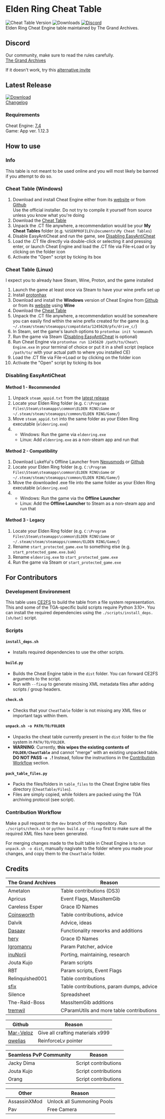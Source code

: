 # Elden Ring Cheat Table

![Cheat Table Version](https://img.shields.io/github/v/release/The-Grand-Archives/Elden-Ring-CT-TGA?include_prereleases&label=Cheat%20Table&sort=semver&logo=github)
![Downloads](https://img.shields.io/github/downloads/The-Grand-Archives/Elden-Ring-CT-TGA/total?label=Downloads&logo=github)
[![Discord](https://img.shields.io/discord/334557263203401729?label=Discord&logo=discord)](https://dsc.gg/the-grand-archives)  
Elden Ring Cheat Engine table maintained by The Grand Archives.

## Discord

Our community, make sure to read the rules carefully.  
[The Grand Archives](https://dsc.gg/the-grand-archives)  

If it doesn't work, try this [alternative invite](https://discord.gg/2RTW6BFgeX)

## Latest Release

[![Download](https://img.shields.io/badge/dynamic/json.svg?label=download&url=https://api.github.com/repos/The-Grand-Archives/Elden-Ring-CT-TGA/releases/latest&query=$.assets[0].name&style=for-the-badge)](https://github.com/The-Grand-Archives/Elden-Ring-CT-TGA/releases/latest)  
[Changelog](/CHANGELOG.md)

### Requirements

Cheat Engine: [7.4](https://github.com/cheat-engine/cheat-engine/releases/7.4)  
Game: App ver. 1.12.3

## How to use

### Info

This table is not meant to be used online and you will most likely be banned if you attempt to do so.

### Cheat Table (Windows)

1. Download and install Cheat Engine either from its [website](https://cheatengine.org/) or from [Github](https://github.com/cheat-engine/cheat-engine/releases)  
  Use the official installer. Do not try to compile it yourself from source unless you know what you're doing
2. Download the [Cheat Table](https://github.com/The-Grand-Archives/Elden-Ring-CT-TGA/releases)
3. Unpack the .CT file anywhere, a recommendation would be your **My Cheat Tables** folder (e.g. `%USERPROFILE%\Documents\My Cheat Tables`)
4. Disable EasyAntiCheat and run the game, see [Disabling EasyAntiCheat](#disabling-easyanticheat)
5. Load the .CT file directly via double-click or selecting it and pressing enter, or launch Cheat Engine and load the .CT file via File->Load or by clicking on the folder icon
6. Activate the "Open" script by ticking its box

### Cheat Table (Linux)

I expect you to already have Steam, Wine, Proton, and the game installed

1. Launch the game at least once via Steam to have your wine prefix set up
2. Install [protonhax](https://github.com/jcnils/protonhax)
3. Download and install the **Windows** version of Cheat Engine from [Github](https://github.com/cheat-engine/cheat-engine/releases) or from its [website](https://cheatengine.org/) using **Wine**
4. Download the [Cheat Table](https://github.com/The-Grand-Archives/Elden-Ring-CT-TGA/releases)
5. Unpack the .CT file anywhere, a recommendation would be somewhere you can easily find within the wine prefix created for the game (e.g. `~/.steam/steam/steamapps/compatdata/1245620/pfx/drive_c/`)
6. In Steam, set the game's launch options to `protonhax init %command%`
7. Run the game via Steam ([Disabling EasyAntiCheat](#disabling-easyanticheat) is optional)
8. Run Cheat Engine via `protonhax run 1245620 /path/to/Cheat\ Engine.exe` in your terminal of choice or put it in a shell script (replace `/path/to/` with your actual path to where you installed CE)
9. Load the .CT file via File->Load or by clicking on the folder icon
10. Activate the "Open" script by ticking its box

### Disabling EasyAntiCheat

#### Method 1 - Recommended

1. Unpack `steam_appid.txt` from the [latest release](https://github.com/The-Grand-Archives/Elden-Ring-CT-TGA/releases/latest)
2. Locate your Elden Ring folder (e.g. `C:\Program Files\Steam\steamapps\common\ELDEN RING\Game` or `~/.steam/steam/steamapps/common/ELDEN RING/Game/`)
3. Move `steam_appid.txt` into the same folder as your Elden Ring executable (`eldenring.exe`)
4.
   - Windows: Run the game via `eldenring.exe`
   - Linux: Add `eldenring.exe` as a non-steam app and run that

#### Method 2 - Compatibility

1. Download LukeYui's Offline Launcher from [Nexusmods](https://www.nexusmods.com/eldenring/mods/98) or [Github](https://github.com/LukeYui/launch_modded_eldenring)
2. Locate your Elden Ring folder (e.g. `C:\Program Files\Steam\steamapps\common\ELDEN RING\Game` or `~/.steam/steam/steamapps/common/ELDEN RING/Game/`)
3. Move the downloaded .exe file into the same folder as your Elden Ring executable (`eldenring.exe`)
4.
   - Windows: Run the game via the **Offline Launcher**
   - Linux: Add the **Offline Launcher** to Steam as a non-steam app and run that

#### Method 3 - Legacy

1. Locate your Elden Ring folder (e.g. `C:\Program Files\Steam\steamapps\common\ELDEN RING\Game` or `~/.steam/steam/steamapps/common/ELDEN RING/Game/`)
2. Rename `start_protected_game.exe` to something else (e.g. `start_protected_game.exe.bak`)
3. Rename `eldenring.exe` to `start_protected_game.exe`
4. Run the game via Steam or `start_protected_game.exe`

## For Contributors

### Development Environment

This table uses [CE2FS](https://pypi.org/project/ce2fs/) to build the table from a file system 
representation. This and some of the TGA-specific build scripts require Python 3.10+. 
You can install the required dependencies using the `./scripts/install_deps.[sh/bat]` script.

### Scripts

#### `install_deps.sh`
- Installs required dependencies to use the other scripts.

#### `build.py`
- Builds the Cheat Engine table in the `dist` folder. You can forward CE2FS arguments to the script. 
- Run with `--fixup` to generate missing XML metadata files after adding scripts / group headers.

#### `check.sh`
- Checks that your `CheatTable` folder is not missing any XML files or important tags within them. 

#### `unpack.sh -o PATH/TO/FOLDER`
- Unpacks the cheat table currently present in the `dist` folder to the file system in `PATH/TO/FOLDER`.
- **WARNING**: Currently, **this wipes the existing contents of `FOLDER/CheatTable`** and cannot "merge" with an existing unpacked table. **DO NOT PASS `-o .`!** Instead, follow the instructions in the [Contribution Workflow](#contribution-workflow) section.

#### `pack_table_files.py`
- Packs the files/folders in `table_files` to the Cheat Engine table files directory (`CheatTable/Files`).
- Files are simply copied, while folders are packed using the TGA archiving protocol (see script). 

### Contribution Workflow

Make a pull request to the `dev` branch of this repository. Run `./scripts/check.sh` or `python build.py --fixup` first to make sure all the required XML files have been generated.

For merging changes made to the built table in Cheat Engine is to run `unpack.sh -o dist`, manually nagivate to the folder where you made your changes, and copy them to the `CheatTable` folder.

## Credits

The Grand Archives | Reason
------------- | ---------------------
Ametalon | Table contributions (DS3)
Apricus | Event Flags, MassItemGib
Careless Esper | Grace ID Names
[Coinsworth](https://github.com/LukeYui/) | Table contributions, advice
Dalvik | Advice, ideas
[Dasaav](https://github.com/Dasaav-dsv) | Functionality reworks and additions
[hery](https://github.com/heryoff) | Grace ID Names
[Igromanru](https://github.com/igromanru) | Param Patcher, advice
[inuNorii](https://github.com/inuNorii) | Porting, maintaining, research
Jouta Kujo | Param scripts
RBT | Param scripts, Event Flags
Relinquished001 | Table contributions
[sfix](https://github.com/garyttierney) | Table contributions, param dumps, advice
Silence | Spreadsheet
The-Raid-Boss | MassItemGib additions
[tremwil](https://github.com/tremwil/) | CParamUtils and more table contributions

Github | Reason
------------- | ---------------------
[Mar-Veloz](https://github.com/Mar-Veloz) | Give all crafting materials x999
[qwelias](https://github.com/qwelias) | ReinforceLv pointer

Seamless PvP Community | Reason
------------- | ---------------------
Jacky Dima | Script contributions
Jouta Kujo | Script contributions
Orang | Script contributions

Other | Reason
------------- | ---------------------
AssassinXMod | Unlock all Summoning Pools
Pav | Free Camera
